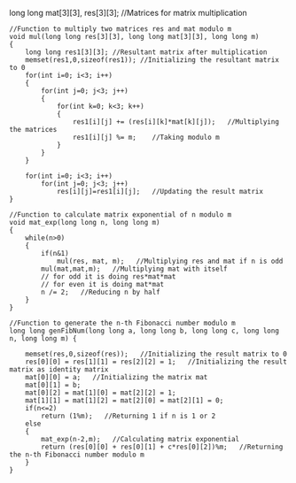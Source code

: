   long long mat[3][3], res[3][3]; //Matrices for matrix multiplication
    
    //Function to multiply two matrices res and mat modulo m
    void mul(long long res[3][3], long long mat[3][3], long long m)
    {
        long long res1[3][3]; //Resultant matrix after multiplication
        memset(res1,0,sizeof(res1)); //Initializing the resultant matrix to 0
        for(int i=0; i<3; i++)
        {
            for(int j=0; j<3; j++)
            {
                for(int k=0; k<3; k++)
                {
                    res1[i][j] += (res[i][k]*mat[k][j]);   //Multiplying the matrices
                    res1[i][j] %= m;    //Taking modulo m
                }
            }
        }
        
        for(int i=0; i<3; i++)
            for(int j=0; j<3; j++)
                res[i][j]=res1[i][j];   //Updating the result matrix
    }
    
    //Function to calculate matrix exponential of n modulo m
    void mat_exp(long long n, long long m)
    {
        while(n>0)
        {
            if(n&1)
                mul(res, mat, m);   //Multiplying res and mat if n is odd
            mul(mat,mat,m);   //Multiplying mat with itself
            // for odd it is doing res*mat*mat
            // for even it is doing mat*mat
            n /= 2;   //Reducing n by half
        }
    }
    
    //Function to generate the n-th Fibonacci number modulo m
    long long genFibNum(long long a, long long b, long long c, long long n, long long m) {
        
        memset(res,0,sizeof(res));   //Initializing the result matrix to 0
        res[0][0] = res[1][1] = res[2][2] = 1;   //Initializing the result matrix as identity matrix
        mat[0][0] = a;   //Initializing the matrix mat
        mat[0][1] = b;
        mat[0][2] = mat[1][0] = mat[2][2] = 1;
        mat[1][1] = mat[1][2] = mat[2][0] = mat[2][1] = 0;
        if(n<=2)
            return (1%m);   //Returning 1 if n is 1 or 2
        else
        {
            mat_exp(n-2,m);   //Calculating matrix exponential
            return (res[0][0] + res[0][1] + c*res[0][2])%m;   //Returning the n-th Fibonacci number modulo m
        }
    }
